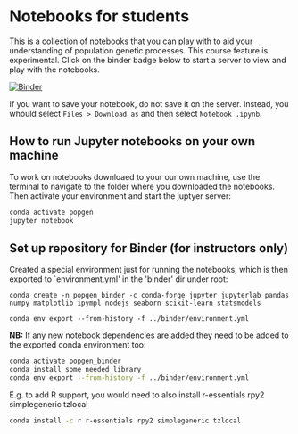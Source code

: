 
# Notebooks for students

This is a collection of notebooks that you can play with to aid your understanding of population genetic processes. This course feature is experimental. Click on the binder badge below to start a server to view and play with the notebooks.

[![Binder](https://mybinder.org/badge_logo.svg)](https://mybinder.org/v2/gh/kaspermunch/PopulationGenomicsCourse/HEAD?filepath=Notebooks)

If you want to save your notebook, do not save it on the server. Instead, you whould select `Files > Download as` and then select `Notebook .ipynb`.

## How to run Jupyter notebooks on your own machine

To work on notebooks downloaed to your our own machine, use the terminal to navigate to the folder where you downloaded the notebooks. Then activate your environment and start the juptyer server:

```bash
conda activate popgen
jupyter notebook
```

## Set up repository for Binder (for instructors only)

Created a special environment just for running the notebooks, which is then exported to `environment.yml' in the 'binder' dir under root:

    conda create -n popgen_binder -c conda-forge jupyter jupyterlab pandas numpy matplotlib ipympl nodejs seaborn scikit-learn statsmodels

    conda env export --from-history -f ../binder/environment.yml

**NB:** If any new notebook dependencies are added they need to be added to the exported conda environment too:

```bash
conda activate popgen_binder
conda install some_needed_library
conda env export --from-history -f ../binder/environment.yml
```

E.g. to add R support, you would need to also install r-essentials rpy2 simplegeneric tzlocal

```bash
conda install -c r r-essentials rpy2 simplegeneric tzlocal
```
